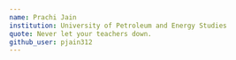 ```yaml
---
name: Prachi Jain
institution: University of Petroleum and Energy Studies
quote: Never let your teachers down.
github_user: pjain312
---
```


